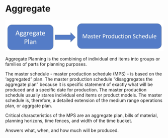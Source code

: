 # Aggregate

![Screenshot 2024-05-25 at 11.23.51 AM.png](Aggregate%2052261460089f47c3a05d1f6ec9d65834/Screenshot_2024-05-25_at_11.23.51_AM.png)

Aggregate Planning is the combining of individual end items into groups or families of parts for planning purposes.

The master schedule - master production schedule (MPS) - is based on the ‘aggregated” plan. The master production schedule “disaggregates the aggregate plan” because it is specific statement of exactly what will be produced and a specific date for production. The master production schedule usually stares individual end items or product models. The master schedule is, therefore, a detailed extension of the medium range operations plan, or aggrgate plan.

Critical characteristics of the MPS are an aggregate plan, bills of material, planning horizons, time fences, and width of the time bucket.

Answers what, when, and how much will be produced.